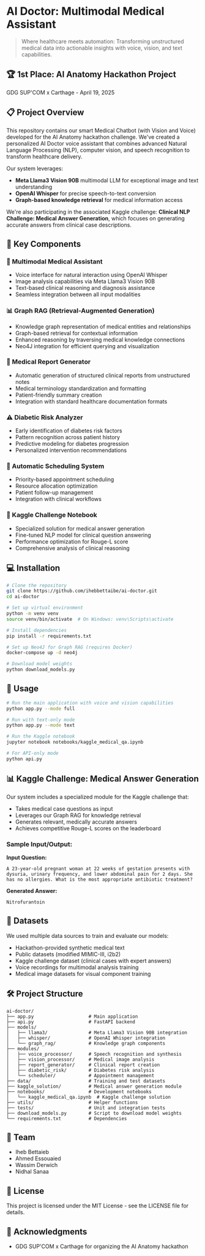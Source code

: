 # AI Doctor: Multimodal Medical Assistant

> Where healthcare meets automation: Transforming unstructured medical data into actionable insights with voice, vision, and text capabilities.

## 🏆 1st Place: AI Anatomy Hackathon Project
GDG SUP'COM x Carthage - April 19, 2025

## 📋 Project Overview

This repository contains our smart Medical Chatbot (with Vision and Voice) developed for the AI Anatomy hackathon challenge. We've created a personalized AI Doctor voice assistant that combines advanced Natural Language Processing (NLP), computer vision, and speech recognition to transform healthcare delivery.

Our system leverages:
- **Meta Llama3 Vision 90B** multimodal LLM for exceptional image and text understanding
- **OpenAI Whisper** for precise speech-to-text conversion
- **Graph-based knowledge retrieval** for medical information access

We're also participating in the associated Kaggle challenge: **Clinical NLP Challenge: Medical Answer Generation**, which focuses on generating accurate answers from clinical case descriptions.

## 🎯 Key Components

### 🎤 Multimodal Medical Assistant
- Voice interface for natural interaction using OpenAI Whisper
- Image analysis capabilities via Meta Llama3 Vision 90B
- Text-based clinical reasoning and diagnosis assistance
- Seamless integration between all input modalities

### 📊 Graph RAG (Retrieval-Augmented Generation)
- Knowledge graph representation of medical entities and relationships
- Graph-based retrieval for contextual information
- Enhanced reasoning by traversing medical knowledge connections
- Neo4J integration for efficient querying and visualization

### 📝 Medical Report Generator
- Automatic generation of structured clinical reports from unstructured notes
- Medical terminology standardization and formatting
- Patient-friendly summary creation
- Integration with standard healthcare documentation formats

### ⚠️ Diabetic Risk Analyzer
- Early identification of diabetes risk factors
- Pattern recognition across patient history
- Predictive modeling for diabetes progression
- Personalized intervention recommendations

### 📅 Automatic Scheduling System
- Priority-based appointment scheduling
- Resource allocation optimization
- Patient follow-up management
- Integration with clinical workflows

### 📓 Kaggle Challenge Notebook
- Specialized solution for medical answer generation
- Fine-tuned NLP model for clinical question answering
- Performance optimization for Rouge-L score
- Comprehensive analysis of clinical reasoning

## 💻 Installation

```bash
# Clone the repository
git clone https://github.com/ihebbettaibe/ai-doctor.git
cd ai-doctor

# Set up virtual environment
python -m venv venv
source venv/bin/activate  # On Windows: venv\Scripts\activate

# Install dependencies
pip install -r requirements.txt

# Set up Neo4J for Graph RAG (requires Docker)
docker-compose up -d neo4j

# Download model weights
python download_models.py
```

## 🚀 Usage

```bash
# Run the main application with voice and vision capabilities
python app.py --mode full

# Run with text-only mode
python app.py --mode text

# Run the Kaggle notebook
jupyter notebook notebooks/kaggle_medical_qa.ipynb

# For API-only mode
python api.py
```

## 📊 Kaggle Challenge: Medical Answer Generation

Our system includes a specialized module for the Kaggle challenge that:
- Takes medical case questions as input
- Leverages our Graph RAG for knowledge retrieval
- Generates relevant, medically accurate answers
- Achieves competitive Rouge-L scores on the leaderboard

### Sample Input/Output:

**Input Question:**
```
A 23-year-old pregnant woman at 22 weeks of gestation presents with dysuria, urinary frequency, and lower abdominal pain for 2 days. She has no allergies. What is the most appropriate antibiotic treatment?
```

**Generated Answer:**
```
Nitrofurantoin
```

## 🔬 Datasets

We used multiple data sources to train and evaluate our models:

- Hackathon-provided synthetic medical text
- Public datasets (modified MIMIC-III, i2b2)
- Kaggle challenge dataset (clinical cases with expert answers)
- Voice recordings for multimodal analysis training
- Medical image datasets for visual component training

## 🛠️ Project Structure

```
ai-doctor/
├── app.py                    # Main application
├── api.py                    # FastAPI backend
├── models/
│   ├── llama3/               # Meta Llama3 Vision 90B integration
│   ├── whisper/              # OpenAI Whisper integration
│   └── graph_rag/            # Knowledge graph components
├── modules/
│   ├── voice_processor/      # Speech recognition and synthesis
│   ├── vision_processor/     # Medical image analysis
│   ├── report_generator/     # Clinical report creation
│   ├── diabetic_risk/        # Diabetes risk analysis
│   └── scheduler/            # Appointment management
├── data/                     # Training and test datasets
├── kaggle_solution/          # Medical answer generation module
├── notebooks/                # Development notebooks
│   └── kaggle_medical_qa.ipynb  # Kaggle challenge solution
├── utils/                    # Helper functions
├── tests/                    # Unit and integration tests
├── download_models.py        # Script to download model weights
└── requirements.txt          # Dependencies
```

## 👥 Team

- Iheb Bettaieb
- Ahmed Essouaied
- Wassim Derwich
- Nidhal Sanaa

## 📄 License

This project is licensed under the MIT License - see the LICENSE file for details.

## 🙏 Acknowledgments

- GDG SUP'COM x Carthage for organizing the AI Anatomy hackathon
